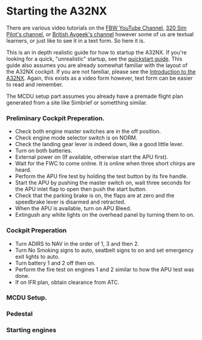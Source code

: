 # Starting the A32NX

There are various video tutorials on the [FBW YouTube Channel](https://www.youtube.com/channel/UCX-dvWU-YQi5U2UjUBtrthg), [320 Sim Pilot's channel](https://www.youtube.com/user/filanjix), or [British Avgeek's channel](https://www.youtube.com/channel/UCiRbrJu4xfX7uRtZpXdFEdg) however some of us are textual learners, or just like to see it in a text form. So here it is.

This is an in depth realistic guide for how to startup the A32NX. If you're looking for a quick, "unrealistic" startup, see the [quickstart guide](quickstart.md). This guide also assumes you are already somewhat familiar with the layout of the A32NX cockpit. If you are not familiar, please see the [Introduction to the A32NX](introbegin.md). Again, this exists as a video form however, text form can be easier to read and remember.

The MCDU setup part assumes you already have a premade flight plan generated from a site like Simbrief or sometthing similar. 
### Preliminary Cockpit Preperation.
- Check both engine master switches are in the off position.
- Check engine mode selector switch is on NORM.
- Check the landing gear lever is indeed down, like a good little lever.
- Turn on both batteries.
- External power on (If available, otherwise start the APU first).
- Wait for the FWC to come online. It is online when three short chirps are heard.
- Perform the APU fire test by holding the test button by its fire handle.
- Start the APU by pushing the master switch on, wait three seconds for the APU inlet flap to open then push the start button.
- Check that the parking brake is on, the flaps are at zero and the speedbrake lever is disarmed and retracted.
- When the APU is available, turn on APU Bleed.
- Extingush any white lights on the overhead panel by turning them to on.

### Cockpit Preperation
- Turn ADIRS to NAV in the order of 1, 3 and then 2.
- Turn No Smoking signs to auto, seatbelt signs to on and set emergency exit lights to auto.
- Turn battery 1 and 2 off then on.
- Perform the fire test on engines 1 and 2 similar to how the APU test was done.
- If on IFR plan, obtain clearance from ATC.



### MCDU Setup.
 <To be filled in later>

### Pedestal


### Starting engines


